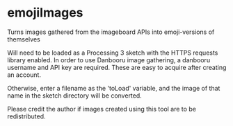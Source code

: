 # emojiImages
Turns images gathered from the imageboard APIs into emoji-versions of themselves

Will need to be loaded as a Processing 3 sketch with the HTTPS requests library enabled.
In order to use Danbooru image gathering, a danbooru username and API key are required. 
These are easy to acquire after creating an account.

Otherwise, enter a filename as the 'toLoad' variable, and the image of that name in the sketch
directory will be converted.

Please credit the author if images created using this tool are to be redistributed.

